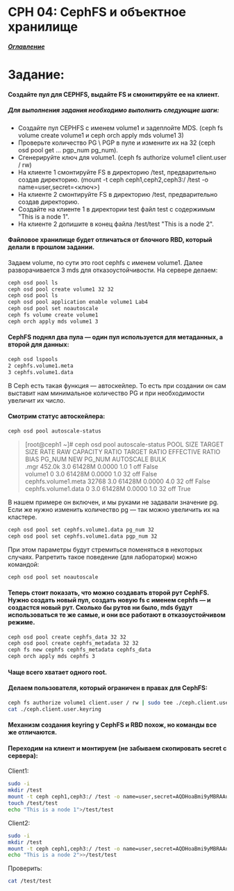 # CPH 04: CephFS и объектное хранилище
##### [Оглавление](../README.md)

# Задание:
#### Создайте пул для CEPHFS, выдайте FS и смонитируйте ее на клиент.

##### Для выполнения задания необходимо выполнить следующие шаги:

* Создайте пул CEPHFS c именем volume1 и задеплойте MDS. (ceph fs volume create volume1 и ceph orch apply mds volume1 3)
* Проверьте количество PG \ PGP в пуле и измените их на 32 (ceph osd pool get ... pgp_num pg_num).
* Сгенерируйте ключ для volume1. (ceph fs authorize volume1 client.user / rw)
* На клиенте 1 смонтируйте FS в директорию /test, предварительно создав директорию. (mount -t ceph ceph1,ceph2,ceph3:/ /test -o name=user,secret=<ключ>)
* На клиенте 2 смонтируйте FS в директорию /test, предварительно создав директорию.
* Создайте на клиенте 1 в директории test файл test с содержимым "This is a node 1".
* На клиенте 2 допишите в конец файла /test/test "This is a node 2".

#### Файловое хранилище будет отличаться от блочного RBD, который делали в прошлом задании.
Задаем volume, по сути это root cephfs с именем volume1.
Далее разворачивается 3 mds для отказоустойчивости.
На сервере делаем:
```bash
ceph osd pool ls
ceph osd pool create volume1 32 32
ceph osd pool ls
ceph osd pool application enable volume1 Lab4
ceph osd pool set noautoscale
ceph fs volume create volume1
ceph orch apply mds volume1 3
```

#### CephFS поднял два пула — один пул используется для метаданных, а второй для данных:
```bash
ceph osd lspools
2 cephfs.volume1.meta
3 cephfs.volume1.data
```

В Ceph есть такая функция — автоскейлер. То есть при создании он сам выставит нам минимальное количество PG и при необходимости увеличит их число.
#### Смотрим статус автоскейлера:
```bash
ceph osd pool autoscale-status
```

>[root@ceph1 ~]# ceph osd pool autoscale-status
>POOL                   SIZE  TARGET SIZE  RATE  RAW CAPACITY   RATIO  TARGET RATIO  EFFECTIVE RATIO  BIAS  PG_NUM  NEW PG_NUM  AUTOSCALE  BULK   
>.mgr                 452.0k                3.0        61428M  0.0000                                  1.0       1              off        False  
>volume1                  0                 3.0        61428M  0.0000                                  1.0      32              off        False  
>cephfs.volume1.meta  32768                 3.0        61428M  0.0000                                  4.0      32              off        False  
>cephfs.volume1.data      0                 3.0        61428M  0.0000                                  1.0      32              off        True   




В нашем примере он включен, и мы руками не задавали значение pg. Если же нужно изменить количество pg — так можно увеличить их на кластере. 
```bash
ceph osd pool set cephfs.volume1.data pg_num 32
ceph osd pool set cephfs.volume1.data pgp_num 32
```
При этом параметры будут стремиться поменяться в некоторых случаях. Pапретить такое поведение (для лабораторки) можно командой:
```bash 
ceph osd pool set noautoscale
```




#### Теперь стоит показать, что можно создавать второй рут CephFS. Нужно создать новый пул, создать новую fs с именем cephfs — и создастся новый рут. Сколько бы рутов ни было, mds будут использоваться те же самые, и они все работают в отказоустойчивом режиме.
```bash
ceph osd pool create cephfs_data 32 32
ceph osd pool create cephfs_metadata 32 32
ceph fs new cephfs cephfs_metadata cephfs_data
ceph orch apply mds cephfs 3
```

#### Чаще всего хватает одного root.
#### Делаем пользователя, который ограничен в правах для CephFS:
```bash
ceph fs authorize volume1 client.user / rw | sudo tee ./ceph.client.user.keyring
cat ./ceph.client.user.keyring
```

#### Механизм создания keyring у CephFS и RBD похож, но команды все же отличаются.
#### Переходим на клиент и монтируем (не забываем скопировать secret с сервера):

Client1:
```bash
sudo -i
mkdir /test
mount -t ceph ceph1,ceph3:/ /test -o name=user,secret=AQDHoaBmi9yMBRAAuonsvbr80o8HRzkkwuuRag==
touch /test/test
echo "This is a node 1">/test/test
```

Client2:
```bash
sudo -i
mkdir /test
mount -t ceph ceph1,ceph3:/ /test -o name=user,secret=AQDHoaBmi9yMBRAAuonsvbr80o8HRzkkwuuRag==
echo "This is a node 2">>/test/test
```

Проверить: 
```bash
cat /test/test
```



